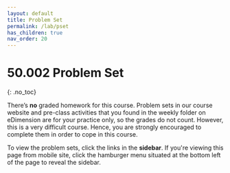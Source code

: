 ```yaml
---
layout: default
title: Problem Set
permalink: /lab/pset
has_children: true
nav_order: 20
---
```


# 50.002 Problem Set
{: .no_toc}


There’s **no** graded homework for this course. Problem sets in our course website and pre-class activities that you found in the weekly folder on eDimension are for your practice only, so the grades do not count. However, this is a very difficult course. Hence, you are strongly encouraged to complete them in order to cope in this course. 

To view the problem sets, click the links in the **sidebar**. If you're viewing this page from mobile site, click the hamburger menu situated at the bottom left of the page to reveal the sidebar. 